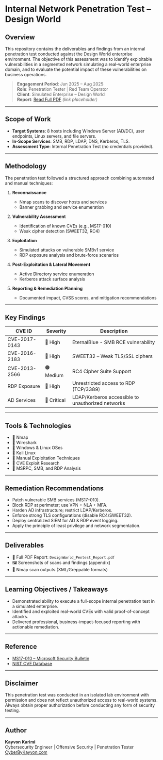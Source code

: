 # Internal Network Penetration Test – Design World

## Overview
This repository contains the deliverables and findings from an internal penetration test conducted against the Design World enterprise environment. The objective of this assessment was to identify exploitable vulnerabilities in a segmented network simulating a real-world enterprise domain, and to evaluate the potential impact of these vulnerabilities on business operations.

> **Engagement Period**: Jun 2025 – Aug 2025  
> **Role**: Penetration Tester | Red Team Operator  
> **Client**: Simulated Enterprise – Design World  
> **Report**: [Read Full PDF](https://cyberbykayvon.com/designworldpentest.pdf) *(link placeholder)*

---

## Scope of Work
- **Target Systems**: 8 hosts including Windows Server (AD/DC), user endpoints, Linux servers, and file servers.
- **In-Scope Services**: SMB, RDP, LDAP, DNS, Kerberos, TLS.
- **Assessment Type**: Internal Penetration Test (no credentials provided).

---

## Methodology
The penetration test followed a structured approach combining automated and manual techniques:

1. **Reconnaissance**  
   - Nmap scans to discover hosts and services  
   - Banner grabbing and service enumeration

2. **Vulnerability Assessment**  
   - Identification of known CVEs (e.g., MS17-010)  
   - Weak cipher detection (SWEET32, RC4)

3. **Exploitation**  
   - Simulated attacks on vulnerable SMBv1 service  
   - RDP exposure analysis and brute-force scenarios

4. **Post-Exploitation & Lateral Movement**  
   - Active Directory service enumeration  
   - Kerberos attack surface analysis

5. **Reporting & Remediation Planning**  
   - Documented impact, CVSS scores, and mitigation recommendations

---

## Key Findings

| CVE ID         | Severity | Description                                      |
|----------------|----------|--------------------------------------------------|
| CVE-2017-0143  | 🔴 High   | EternalBlue - SMB RCE vulnerability              |
| CVE-2016-2183  | 🔴 High   | SWEET32 – Weak TLS/SSL ciphers                   |
| CVE-2013-2566  | 🟠 Medium | RC4 Cipher Suite Support                         |
| RDP Exposure   | 🔴 High   | Unrestricted access to RDP (TCP/3389)            |
| AD Services    | 🔴 Critical | LDAP/Kerberos accessible to unauthorized networks |

---

## Tools & Technologies
- 🔹 Nmap
- 🔹 Wireshark
- 🔹 Windows & Linux OSes
- 🔹 Kali Linux
- 🔹 Manual Exploitation Techniques
- 🔹 CVE Exploit Research
- 🔹 MSRPC, SMB, and RDP Analysis

---

## Remediation Recommendations
- Patch vulnerable SMB services (MS17-010).
- Block RDP at perimeter; use VPN + NLA + MFA.
- Harden AD infrastructure; restrict LDAP/Kerberos.
- Enforce strong TLS configurations (disable RC4/SWEET32).
- Deploy centralized SIEM for AD & RDP event logging.
- Apply the principle of least privilege and network segmentation.

---

## Deliverables
- 📝 Full PDF Report: `DesignWorld_Pentest_Report.pdf`
- 🖼️ Screenshots of scans and findings (appendix)
- 📁 Nmap scan outputs (XML/Greppable formats)

---

## Learning Objectives / Takeaways
- Demonstrated ability to execute a full-scope internal penetration test in a simulated enterprise.
- Identified and exploited real-world CVEs with valid proof-of-concept attacks.
- Delivered professional, business-impact-focused reporting with actionable remediation.

---

## Reference
- [MS17-010 – Microsoft Security Bulletin](https://msrc.microsoft.com)
- [NIST CVE Database](https://nvd.nist.gov)

---

## Disclaimer
This penetration test was conducted in an isolated lab environment with permission and does not reflect unauthorized access to real-world systems. Always obtain proper authorization before conducting any form of security testing.

---

## Author
**Kayvon Karimi**  
Cybersecurity Engineer | Offensive Security | Penetration Tester  
[CyberByKayvon.com](https://cyberbykayvon.com)
